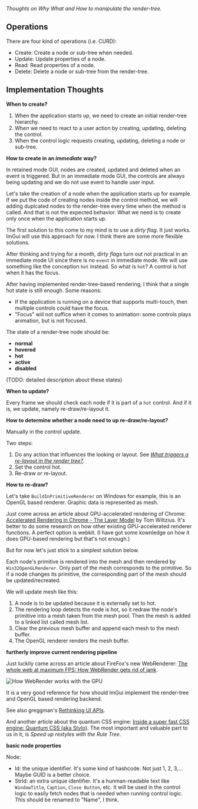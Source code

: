 *Thoughts on Why What and How to manipulate the render-tree.*

## Operations

There are four kind of operations (i.e. CURD):

* Create: Create a node or sub-tree when needed.
* Update: Update properties of a node.
* Read: Read properties of a node.
* Delete: Delete a node or sub-tree from the render-tree.

## Implementation Thoughts

__When to create?__

1. When the application starts up, we need to create an initial render-tree hierarchy.
2. When we need to react to a user action by creating, updating, deleting the control.
3. When the control logic requests creating, updating, deleting a node or sub-tree.

__How to create in an *immediate* way?__

In retained mode GUI, nodes are created, updated and deleted when an event is triggered. 
But in an immediate mode GUI, the controls are always being updating and we do not use event to handle user input. 

Let's take the creation of a node when the application starts up for example. If we put the code of creating nodes inside the control method, 
we will adding duplcated nodes to the render-tree every time when the method is called. And that is not the expected behavior.
What we need is to create only once when the application starts up.

The first solution to this come to my mind is to use a *dirty flag*. It just works. ImGui will use this approach for now. I think there are some more flexible solutions.

After thinking and trying for a month, *dirty flags* turn out not practical in an immediate mode UI since there is no `event` in immediate mode. We will use something like the conception `hot` instead. So what is `hot`? A control is hot when it has the focus.

After having implemented render-tree-based rendering, I think that a single hot state is still enough. Some reasons:

* If the application is running on a device that supports multi-touch, then multiple controls could have the focus.
* "Focus" wiil not suffice when it comes to animation: some controls plays animation, but is not focused.

The state of a render-tree node should be:
* __normal__
* __hovered__
* __hot__
* __active__
* __disabled__

(TODO: detailed description about these states)

__When to update?__

Every frame we should check each node if it is part of a `hot` control. And if it is, we update, namely re-draw/re-layout it.

__How to determine whether a node need to up re-draw/re-layout?__ 

Manually in the control update.

Two steps:

1. Do any action that influences the looking or layout. See [*What triggers a re-layout in the render tree?*](https://github.com/zwcloud/ImGui.Docs/blob/master/articles/Design/RenderTree-Manipulation.md#implementation-thoughts).
2. Set the control hot.
3. Re-draw or re-layout.

__How to re-draw?__

Let's take `BuildInPrimitiveRenderer` on Windows for example, this is an OpenGL based renderer. Graphic data is represented as mesh.

Just come across an article about GPU-accelerated rendering of Chrome: [Accelerated Rendering in Chrome - The Layer Model](https://www.html5rocks.com/en/tutorials/speed/layers/) by Tom Wiltzius. It's better to do some research on how other existing GPU-accelerated renderer functions. A perfect option is webkit. (I have got some kownledge on how it does GPU-based rendering but that's not enough.)

But for now let's just stick to a simplest solution below.

Each node's primitive is rendered into the mesh and then rendered by `Win32OpenGLRenderer`. Only part of the mesh corresponds to the primitive. So if a node changes its primitive, the corresponding part of the mesh should be updated/recreated.

We will update mesh like this:

1. A node is to be updated because it is externally set to hot.
2. The rendering loop detects the node is hot, so it redraw the node's primitive into a mesh taken from the mesh pool. Then the mesh is added to a linked list called mesh list.
3. Clear the previous mesh buffer and append each mesh to the mesh buffer.
4. The OpenGL renderer renders the mesh buffer.

__furtherly improve current rendering pipeline__

Just luckily came across an article about FireFox's new WebRenderer: [The whole web at maximum FPS: How WebRender gets rid of jank](https://hacks.mozilla.org/2017/10/the-whole-web-at-maximum-fps-how-webrender-gets-rid-of-jank/).

![How WebRender works with the GPU](https://2r4s9p1yi1fa2jd7j43zph8r-wpengine.netdna-ssl.com/files/2017/10/31.png)

It is a very good reference for how should ImGui implement the render-tree and OpenGL based rendering backend.

See also greggman's [Rethinking UI APIs](https://games.greggman.com/game/rethinking-ui-apis/).

And another article about the quantum CSS engine: [Inside a super fast CSS engine: Quantum CSS (aka Stylo)](https://hacks.mozilla.org/2017/08/inside-a-super-fast-css-engine-quantum-css-aka-stylo/). The most important and valuable part to us in it, is *Speed up restyles with the Rule Tree*.

__basic node properties__

Node:

* Id: the unique identifier. It's some kind of hashcode. Not just 1, 2, 3,... Maybe GUID is a better choice.
* StrId: an extra unique identifier. It's a hunman-readable text like `WindowTitle`, `Caption`, `Close Button`, etc. It will be used in the control logic to easily fetch nodes that is needed when running control logic. This should be renamed to "Name", I think.